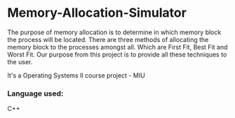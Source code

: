 # Memory-Allocation-Simulator
The purpose of memory allocation is to determine in 
which memory block the process will be located. There are 
three methods of allocating the memory block to the 
processes amongst all. Which are First Fit, Best Fit and Worst 
Fit. Our purpose from this project is to provide all these 
techniques to the user. 

It's a Operating Systems II course project - MIU

### Language used:
C++
